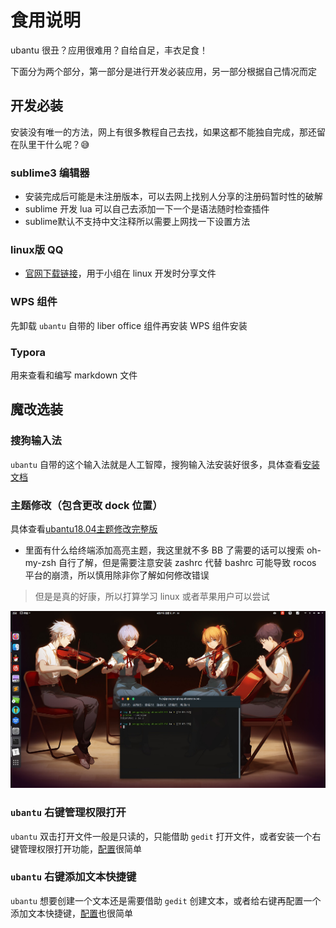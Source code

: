 # 食用说明

ubantu 很丑？应用很难用？自给自足，丰衣足食！

下面分为两个部分，第一部分是进行开发必装应用，另一部分根据自己情况而定

## 开发必装

安装没有唯一的方法，网上有很多教程自己去找，如果这都不能独自完成，那还留在队里干什么呢？😅

### sublime3 编辑器

- 安装完成后可能是未注册版本，可以去网上找别人分享的注册码暂时性的破解
- sublime 开发 lua 可以自己去添加一下一个是语法随时检查插件
- sublime默认不支持中文注释所以需要上网找一下设置方法

### linux版 QQ

- [官网下载链接](https://im.qq.com/linuxqq/)，用于小组在 linux 开发时分享文件

### WPS 组件

先卸载 `ubantu` 自带的 liber office 组件再安装 WPS 组件安装

### Typora 

用来查看和编写 markdown 文件

## 魔改选装

### 搜狗输入法

`ubantu` 自带的这个输入法就是人工智障，搜狗输入法安装好很多，具体查看[安装文档](https://blog.csdn.net/fx_yzjy101/article/details/80243710)

### 主题修改（包含更改 dock 位置）

具体查看[ubantu18.04主题修改完整版](https://blog.csdn.net/qq_42527676/article/details/91356154)

- 里面有什么给终端添加高亮主题，我这里就不多 BB 了需要的话可以搜索 oh-my-zsh 自行了解，但是需要注意安装 zashrc 代替 bashrc 可能导致 rocos 平台的崩溃，所以慎用除非你了解如何修改错误

> 但是是真的好康，所以打算学习 linux 或者苹果用户可以尝试

![](应用清单.assets/tu-1.jpg)

### `ubantu` 右键管理权限打开

`ubantu` 双击打开文件一般是只读的，只能借助 `gedit` 打开文件，或者安装一个右键管理权限打开功能，[配置](https://blog.csdn.net/m0_37794364/article/details/105171318)很简单

### `ubantu` 右键添加文本快捷键

`ubantu` 想要创建一个文本还是需要借助 `gedit` 创建文本，或者给右键再配置一个添加文本快捷键，[配置](https://www.kafan.cn/edu/20666192.html)也很简单

